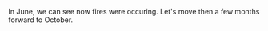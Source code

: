 <p>In June, we can see now fires were occuring. Let's move then a few months forward to October.</p>
